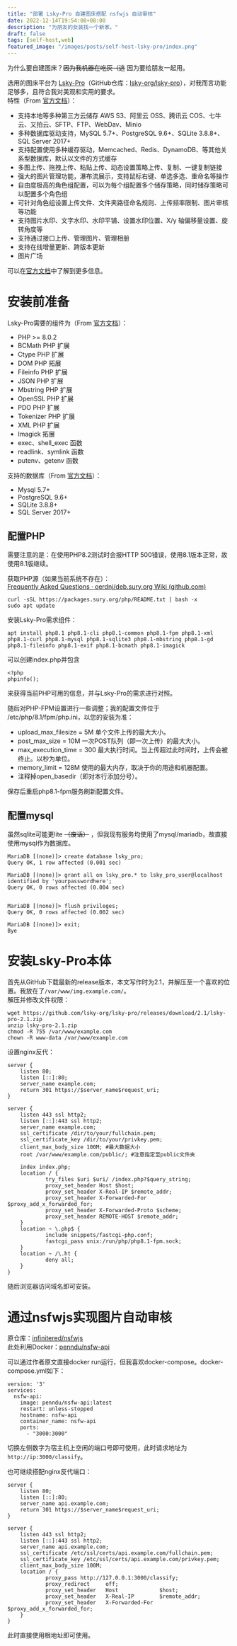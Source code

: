 ```yaml
---
title: "部署 Lsky-Pro 自建图床搭配 nsfwjs 自动审核"
date: 2022-12-14T19:54:08+08:00
description: "为朋友的女装找一个新家。"
draft: false
tags: [self-host,web]
featured_image: "/images/posts/self-host-lsky-pro/index.png"
---
```


为什么要自建图床？~~因为我机器在吃灰（逃~~ 因为要给朋友一起用。

选用的图床平台为 [Lsky-Pro](https://www.lsky.pro/)（GitHub仓库：[lsky-org/lsky-pro](https://github.com/lsky-org/lsky-pro)），对我而言功能足够多，且符合我对美观和实用的要求。  
特性（From [官方文档](https://docs.lsky.pro/docs/free/v2/#%E7%89%B9%E6%80%A7)）：
- 支持本地等多种第三方云储存 AWS S3、阿里云 OSS、腾讯云 COS、七牛云、又拍云、SFTP、FTP、WebDav、Minio
- 多种数据库驱动支持，MySQL 5.7+、PostgreSQL 9.6+、SQLite 3.8.8+、SQL Server 2017+
- 支持配置使用多种缓存驱动，Memcached、Redis、DynamoDB、等其他关系型数据库，默认以文件的方式缓存
- 多图上传、拖拽上传、粘贴上传、动态设置策略上传、复制、一键复制链接
- 强大的图片管理功能，瀑布流展示，支持鼠标右键、单选多选、重命名等操作
- 自由度极高的角色组配置，可以为每个组配置多个储存策略，同时储存策略可以配置多个角色组
- 可针对角色组设置上传文件、文件夹路径命名规则、上传频率限制、图片审核等功能
- 支持图片水印、文字水印、水印平铺、设置水印位置、X/y 轴偏移量设置、旋转角度等
- 支持通过接口上传、管理图片、管理相册
- 支持在线增量更新、跨版本更新
- 图片广场

可以在[官方文档](https://docs.lsky.pro/)中了解到更多信息。

# 安装前准备

Lsky-Pro需要的组件为（From [官方文档](https://docs.lsky.pro/docs/free/v2/#%E5%AE%89%E8%A3%85%E8%A6%81%E6%B1%82)）：
- PHP >= 8.0.2
- BCMath PHP 扩展
- Ctype PHP 扩展
- DOM PHP 拓展
- Fileinfo PHP 扩展
- JSON PHP 扩展
- Mbstring PHP 扩展
- OpenSSL PHP 扩展
- PDO PHP 扩展
- Tokenizer PHP 扩展
- XML PHP 扩展
- Imagick 拓展
- exec、shell_exec 函数
- readlink、symlink 函数
- putenv、getenv 函数

支持的数据库（From [官方文档](https://docs.lsky.pro/docs/free/v2/#%E6%94%AF%E6%8C%81%E7%9A%84%E6%95%B0%E6%8D%AE%E5%BA%93)）：
- Mysql 5.7+
- PostgreSQL 9.6+
- SQLite 3.8.8+
- SQL Server 2017+

## 配置PHP

需要注意的是：在使用PHP8.2测试时会报HTTP 500错误，使用8.1版本正常，故使用8.1版继续。

获取PHP源（如果当前系统不存在）：  
[Frequently Asked Questions · oerdnj/deb.sury.org Wiki (github.com)](https://github.com/oerdnj/deb.sury.org/wiki/Frequently-Asked-Questions#debian)  

    curl -sSL https://packages.sury.org/php/README.txt | bash -x
    sudo apt update

安装Lsky-Pro需求组件：

    apt install php8.1 php8.1-cli php8.1-common php8.1-fpm php8.1-xml php8.1-curl php8.1-mysql php8.1-sqlite3 php8.1-mbstring php8.1-gd php8.1-fileinfo php8.1-exif php8.1-bcmath php8.1-imagick

可以创建index.php并包含

    <?php
    phpinfo();

来获得当前PHP可用的信息，并与Lsky-Pro的需求进行对照。

随后对PHP-FPM设置进行一些调整；我的配置文件位于 /etc/php/8.1/fpm/php.ini，以您的安装为准：
- upload_max_filesize = 5M 单个文件上传的最大大小。
- post_max_size = 10M 一次POST队列（即一次上传）的最大大小。
- max_execution_time = 300 最大执行时间。当上传超过此时间时，上传会被终止。以秒为单位。
- memory_limit = 128M 使用的最大内存，取决于你的用途和机器配置。
- 注释掉open_basedir（即对本行添加分号）。

保存后重启php8.1-fpm服务刷新配置文件。

## 配置mysql

虽然sqlite可能更lite ~~（废话）~~ ，但我现有服务均使用了mysql/mariadb，故直接使用mysql作为数据库。

    MariaDB [(none)]> create database lsky_pro;
    Query OK, 1 row affected (0.001 sec)
 
    MariaDB [(none)]> grant all on lsky_pro.* to lsky_pro_user@localhost identified by 'yourpasswordhere';
    Query OK, 0 rows affected (0.004 sec)
 
 
    MariaDB [(none)]> flush privileges;
    Query OK, 0 rows affected (0.002 sec)
 
    MariaDB [(none)]> exit;
    Bye

# 安装Lsky-Pro本体

首先从GitHub下载最新的release版本，本文写作时为2.1，并解压至一个喜欢的位置。我放在了`/var/www/img.example.com/`。  
解压并修改文件权限：

    wget https://github.com/lsky-org/lsky-pro/releases/download/2.1/lsky-pro-2.1.zip
    unzip lsky-pro-2.1.zip
    chmod -R 755 /var/www/example.com
    chown -R www-data /var/www/example.com

设置nginx反代：

    server {
        listen 80;
        listen [::]:80;
        server_name example.com;
        return 301 https://$server_name$request_uri;
    }
 
    server {
        listen 443 ssl http2;
        listen [::]:443 ssl http2;
        server_name example.com;
        ssl_certificate /dir/to/your/fullchain.pem;
        ssl_certificate_key /dir/to/your/privkey.pem;
        client_max_body_size 100M; #最大数据大小
        root /var/www/example.com/public/; #注意指定至public文件夹
 
        index index.php;
        location / {
                try_files $uri $uri/ /index.php?$query_string;
                proxy_set_header Host $host;
                proxy_set_header X-Real-IP $remote_addr;
                proxy_set_header X-Forwarded-For $proxy_add_x_forwarded_for;
                proxy_set_header X-Forwarded-Proto $scheme;
                proxy_set_header REMOTE-HOST $remote_addr;
        }
        location ~ \.php$ {
                include snippets/fastcgi-php.conf;
                fastcgi_pass unix:/run/php/php8.1-fpm.sock;
        }
        location ~ /\.ht {
                deny all;
        }
    }

随后浏览器访问域名即可安装。

# 通过nsfwjs实现图片自动审核

原仓库：[infinitered/nsfwjs](https://github.com/infinitered/nsfwjs)  
此处利用Docker：[penndu/nsfw-api](https://dusays.com/495/)

可以通过作者原文直接docker run运行，但我喜欢docker-compose。docker-compose.yml如下：

    version: '3'
    services:
      nsfw-api:
        image: penndu/nsfw-api:latest
        restart: unless-stopped
        hostname: nsfw-api
        container_name: nsfw-api
        ports:
          - "3000:3000"

切换左侧数字为宿主机上空闲的端口号即可使用，此时请求地址为 `http://ip:3000/classify`。

也可继续搭配nginx反代端口：

    server {
        listen 80;
        listen [::]:80;
        server_name api.example.com;
        return 301 https://$server_name$request_uri;
    }
 
    server {
        listen 443 ssl http2;
        listen [::]:443 ssl http2;
        server_name api.example.com;
        ssl_certificate /etc/ssl/certs/api.example.com/fullchain.pem;
        ssl_certificate_key /etc/ssl/certs/api.example.com/privkey.pem;
        client_max_body_size 100M;
        location / {
                proxy_pass http://127.0.0.1:3000/classify;
                proxy_redirect     off;
                proxy_set_header   Host             $host;
                proxy_set_header   X-Real-IP        $remote_addr;
                proxy_set_header   X-Forwarded-For  $proxy_add_x_forwarded_for;
        }
    }

此时直接使用根地址即可使用。